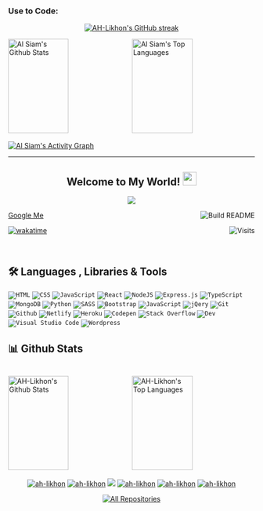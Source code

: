 ### Use to Code:


<!-- GitHub Streak stats by DenverCoder1 - hhttps://github.com/DenverCoder1/github-readme-streak-stats -->
<p align="center">
  <a href="https://github.com/AH-Likhon">
    <img src="https://github-readme-streak-stats.herokuapp.com/?user=AH-Likhon&theme=radical&hide_border=true&background=1F222E" alt="AH-Likhon's GitHub streak"/>
  </a>
</p>


<!-- https://github.com/anuraghazra/github-readme-stats -->
<a> 
    <a href="https://github.com/alsiam"><img alt="Al Siam's Github Stats" src="https://denvercoder1-github-readme-stats.vercel.app/api?username=alsiam&show_icons=true&count_private=true&theme=react&hide_border=true&bg_color=1F222E&title_color=F85D7F&icon_color=F8D866" height="192px" width="49.5%"/></a>
  <a href="https://github.com/alsiam"><img alt="Al Siam's Top Languages" src="https://denvercoder1-github-readme-stats.vercel.app/api/top-langs/?username=alsiam&langs_count=8&layout=compact&theme=react&hide_border=true&bg_color=1F222E&title_color=F85D7F&icon_color=F8D866" height="192px" width="49.5%"/></a>
  <br/>
</a>
<p></p>
<!-- https://github.com/ashutosh00710/github-readme-activity-graph -->
<a href="https://github.com/alsiam"><img alt="Al Siam's Activity Graph" src="https://activity-graph.herokuapp.com/graph?username=alsiam&bg_color=1F222E&color=F8D866&line=F85D7F&point=FFFFFF&hide_border=true" /></a>





---------------------------------------

<!-- <h3 align="center">MERN Stack Developer</h3>

<p align="left"> <img src="https://komarev.com/ghpvc/?username=ah-likhon&label=Profile%20views&color=0e75b6&style=flat" alt="ah-likhon" /> </p>

<p align="left"> <a href="https://github.com/ryo-ma/github-profile-trophy"><img src="https://github-profile-trophy.vercel.app/?username=ah-likhon" alt="ah-likhon" /></a> </p>

<p align="left"> <a href="https://twitter.com/aurthohinl" target="blank"><img src="https://img.shields.io/twitter/follow/aurthohinl?logo=twitter&style=for-the-badge" alt="aurthohinl" /></a> </p>

- 👨‍💻 All of my projects are available at [https://likhon.netlify.app/](https://likhon.netlify.app/)

- 📫 How to reach me **ictianlikhon6@gmail.com**

<h3 align="left">Connect with me:</h3>
<p align="left">
<a href="https://twitter.com/aurthohinl" target="blank"><img align="center" src="https://raw.githubusercontent.com/rahuldkjain/github-profile-readme-generator/master/src/images/icons/Social/twitter.svg" alt="aurthohinl" height="30" width="40" /></a>
<a href="https://linkedin.com/in/mdakramulhoque" target="blank"><img align="center" src="https://raw.githubusercontent.com/rahuldkjain/github-profile-readme-generator/master/src/images/icons/Social/linked-in-alt.svg" alt="mdakramulhoque" height="30" width="40" /></a>
<a href="https://stackoverflow.com/users/md-ah-likhon" target="blank"><img align="center" src="https://raw.githubusercontent.com/rahuldkjain/github-profile-readme-generator/master/src/images/icons/Social/stack-overflow.svg" alt="md-ah-likhon" height="30" width="40" /></a>
<a href="https://fb.com/mdhalikhon" target="blank"><img align="center" src="https://raw.githubusercontent.com/rahuldkjain/github-profile-readme-generator/master/src/images/icons/Social/facebook.svg" alt="mdhalikhon" height="30" width="40" /></a>
<a href="https://instagram.com/l_i_k_h_o_n_01" target="blank"><img align="center" src="https://raw.githubusercontent.com/rahuldkjain/github-profile-readme-generator/master/src/images/icons/Social/instagram.svg" alt="l_i_k_h_o_n_01" height="30" width="40" /></a>
</p>

<h3 align="left">Languages and Tools:</h3>
<p align="left"> <a href="https://getbootstrap.com" target="_blank" rel="noreferrer"> <img src="https://raw.githubusercontent.com/devicons/devicon/master/icons/bootstrap/bootstrap-plain-wordmark.svg" alt="bootstrap" width="40" height="40"/> </a> <a href="https://www.w3schools.com/css/" target="_blank" rel="noreferrer"> <img src="https://raw.githubusercontent.com/devicons/devicon/master/icons/css3/css3-original-wordmark.svg" alt="css3" width="40" height="40"/> </a> <a href="https://expressjs.com" target="_blank" rel="noreferrer"> <img src="https://raw.githubusercontent.com/devicons/devicon/master/icons/express/express-original-wordmark.svg" alt="express" width="40" height="40"/> </a> <a href="https://firebase.google.com/" target="_blank" rel="noreferrer"> <img src="https://www.vectorlogo.zone/logos/firebase/firebase-icon.svg" alt="firebase" width="40" height="40"/> </a> <a href="https://git-scm.com/" target="_blank" rel="noreferrer"> <img src="https://www.vectorlogo.zone/logos/git-scm/git-scm-icon.svg" alt="git" width="40" height="40"/> </a> <a href="https://heroku.com" target="_blank" rel="noreferrer"> <img src="https://www.vectorlogo.zone/logos/heroku/heroku-icon.svg" alt="heroku" width="40" height="40"/> </a> <a href="https://www.w3.org/html/" target="_blank" rel="noreferrer"> <img src="https://raw.githubusercontent.com/devicons/devicon/master/icons/html5/html5-original-wordmark.svg" alt="html5" width="40" height="40"/> </a> <a href="https://developer.mozilla.org/en-US/docs/Web/JavaScript" target="_blank" rel="noreferrer"> <img src="https://raw.githubusercontent.com/devicons/devicon/master/icons/javascript/javascript-original.svg" alt="javascript" width="40" height="40"/> </a> <a href="https://www.mongodb.com/" target="_blank" rel="noreferrer"> <img src="https://raw.githubusercontent.com/devicons/devicon/master/icons/mongodb/mongodb-original-wordmark.svg" alt="mongodb" width="40" height="40"/> </a> <a href="https://nodejs.org" target="_blank" rel="noreferrer"> <img src="https://raw.githubusercontent.com/devicons/devicon/master/icons/nodejs/nodejs-original-wordmark.svg" alt="nodejs" width="40" height="40"/> </a> <a href="https://reactjs.org/" target="_blank" rel="noreferrer"> <img src="https://raw.githubusercontent.com/devicons/devicon/master/icons/react/react-original-wordmark.svg" alt="react" width="40" height="40"/> </a> <a href="https://sass-lang.com" target="_blank" rel="noreferrer"> <img src="https://raw.githubusercontent.com/devicons/devicon/master/icons/sass/sass-original.svg" alt="sass" width="40" height="40"/> </a> <a href="https://tailwindcss.com/" target="_blank" rel="noreferrer"> <img src="https://www.vectorlogo.zone/logos/tailwindcss/tailwindcss-icon.svg" alt="tailwind" width="40" height="40"/> </a> </p>
<!-- 
<p><img align="left" src="https://github-readme-stats.vercel.app/api/top-langs?username=ah-likhon&show_icons=true&locale=en&layout=compact" alt="ah-likhon" /></p> -->

<!-- ![Anurag's GitHub stats](https://github-readme-stats.vercel.app/api?username=ah-likhon&theme=dracula&show_icons=true) -->
<!-- [![Top Langs](https://github-readme-stats.vercel.app/api/top-langs/?username=ah-likhon&theme=dracula&layout=compact)](https://github.com/anuraghazra/github-readme-stats) -->


<!-- <p>&nbsp;<img align="center" src="https://github-readme-stats.vercel.app/api?username=ah-likhon&show_icons=true&locale=en" alt="ah-likhon" /></p> -->

<!-- <p><img align="center" src="https://github-readme-streak-stats.herokuapp.com/?user=ah-likhon&" alt="ah-likhon" /></p>


 -->
 
 <h2 align="center">
  Welcome to My World!
  <img src="https://media.giphy.com/media/hvRJCLFzcasrR4ia7z/giphy.gif" width="28">
</h2>

<!-- Typing SVG by DenverCoder1 - https://github.com/DenverCoder1/readme-typing-svg -->
<p align="center">
  <a href="https://github.com/ah-likhon"><img src="https://readme-typing-svg.herokuapp.com/?lines=Mern%20Stack%20Developer;FrontEnd%20Developer;React%20Developer;Full%20Stack%20Developer;&center=true&width=380&height=45"></a>
</p>

<!-- Badges template - https://github.com/badges/shields -->
<!-- YouTube Stats - https://github.com/DenverCoder1/github-readme-youtube-stats -->
<!-- View counter - https://github.com/DenverCoder1/Simple-View-Counter -->

<a href="https://www.google.com/search?q=ah_likhon">Google Me</a>
<a href="https://github.com/ah-likhon/ah-likhon/"><img src="https://github.com/vidyabhandary/vidyabhandary/workflows/Build%20README/badge.svg" align="right" alt="Build README"></a>

<a href="https://visitor-badge.laobi.icu/badge?page_id=ah-likhon.visitor-badge&title=Visits"><img src="https://visitor-badge.laobi.icu/badge?page_id=ah-likhon.visitor-badge&title=Visits" align="right" alt="Visits"></a>

<!-- <a href="https://visitor-badge.laobi.icu/badge?page_id=alsiamworld.visitor-badge&title=Visits"><img src="https://komarev.com/ghpvc/?username=ah-likhon&label=Profile%20views&color=0e75b6&style=flat" alt="ah-likhon" /></a> -->


<!-- [![wakatime](https://wakatime.com/badge/user/eebb3dd8-d9b2-40de-9b88-6fd6cac99dbc.svg)](https://wakatime.com/@eebb3dd8-d9b2-40de-9b88-6fd6cac99dbc) -->
[![wakatime](https://wakatime.com/badge/user/6606ea27-fc94-47f3-bbff-6f374aa9d75e.svg)](https://wakatime.com/@6606ea27-fc94-47f3-bbff-6f374aa9d75e)

<p><br></p>

<!-- Some badges are from https://github.com/Ileriayo/markdown-badges -->

## 🛠️ Languages , Libraries & Tools

<p>
    <code href="#"><img alt="HTML" src="https://img.shields.io/badge/HTML%20-%23E34F26.svg?logo=html5&logoColor=white"></code>
    <code href="#"><img alt="CSS" src="https://img.shields.io/badge/CSS%20-%231572B6.svg?logo=css3&logoColor=white"></code>
    <code href="#"><img alt="JavaScript" src="https://img.shields.io/badge/JavaScript%20-%23F7DF1E.svg?logo=javascript&logoColor=black"></code>
    <code href="#"><img alt="React" src="https://img.shields.io/badge/React%20-%2320232a.svg?logo=react&logoColor=%2361DAFB"></code>
    <code href="#"><img alt="NodeJS" src="https://img.shields.io/badge/Node.js%20-%2343853D.svg?logo=node.js&logoColor=white"></code>
    <code href="#"><img alt="Express.js" src="https://img.shields.io/badge/Express.js%20-%23404d59.svg?logo=express&logoColor=white"></code>
    <code href="#"><img alt="TypeScript" src="https://img.shields.io/badge/TypeScript%20- %23007ACC.svg?logo=typescript&logoColor=white"></code>
    <code href="#"><img alt="MongoDB" src ="https://img.shields.io/badge/MongoDB-%234ea94b.svg?logo=mongodb&logoColor=white"></code>
    <code href="#"><img alt="Python" src="https://img.shields.io/badge/Material UI%20-%2314354C.svg?logo=MaterialUI&logoColor=white"></code>
    <code href="#"><img alt="SASS" src="https://img.shields.io/badge/Sass%20-hotpink.svg?logo=SASS&logoColor=white"></code>
    <code href="#"><img alt="Bootstrap" src="https://img.shields.io/badge/Bootstrap%20-%234D97FF.svg?logo=Bootstrap&logoColor=white"></code>
    <code href="#"><img alt="JavaScript" src="https://img.shields.io/badge/Tailwind CSS%20-%23F7DF1E.svg?logo=TailwindCSS&logoColor=black"></code>
    <code href="#"><img alt="jQery" src="https://img.shields.io/badge/Axios%20-%23430098.svg?logo=Axios&logoColor=white"></code>
    <code href="#"><img alt="Git" src="https://img.shields.io/badge/Git%20-%23F05033.svg?logo=git&logoColor=white"></code>
    <code href="#"><img alt="Github" src="https://img.shields.io/badge/Github%20-%23F05033.svg?logo=github&logoColor=white"></code>
    <code href="#"><img alt="Netlify" src="https://img.shields.io/badge/Netlify%20-%2314354C.svg?logo=Netlify&logoColor=white"></code>
    <code href="#"><img alt="Heroku" src="https://img.shields.io/badge/Heroku-21759B?logo=heroku&logoColor=white"></code>
    <code href="#"><img alt="Codepen" src="https://img.shields.io/badge/Codepen-000000.svg?logo=codepen&logoColor=white"></code>
    <code href="#"><img alt="Stack Overflow" src="https://img.shields.io/badge/-Stack%20Overflow-FE7A16?logo=stack-overflow&logoColor=white"></code>
    <code href="#"><img alt="Dev" src="https://img.shields.io/badge/Dev-FE7A16?logo=stack-dev&logoColor=white"></code>
    <code href="#"><img alt="Visual Studio Code" src="https://img.shields.io/badge/Visual%20Studio%20Code-0078d7.svg?logo=visual-studio-code&logoColor=white"></code>
    <code href="#"><img alt="Wordpress" src="https://img.shields.io/badge/Wordpress-21759B?logo=wordpress&logoColor=white"></code>
  
</p>

## 📊 Github Stats

<!-- https://github.com/anuraghazra/github-readme-stats -->
<a> 
  <br/>
    <a href="https://github.com/ah-likhon"><img alt="AH-Likhon's Github Stats" src="https://denvercoder1-github-readme-stats.vercel.app/api?username=ah-likhon&show_icons=true&count_private=true&theme=react&hide_border=true&bg_color=1F222E&title_color=F85D7F&icon_color=F8D866" height="192px" width="49.5%"/></a>
  <a href="https://github.com/ah-likhon"><img alt="AH-Likhon's Top Languages" src="https://denvercoder1-github-readme-stats.vercel.app/api/top-langs/?username=ah-likhon&langs_count=8&layout=compact&theme=react&hide_border=true&bg_color=1F222E&title_color=F85D7F&icon_color=F8D866" height="192px" width="49.5%"/></a>
  <br/>
<!--   <b>Note:</b> Top languages is only a metric of the languages my public code consists of and doesn't reflect experience or skill level. -->
</a>
<p></p>


<p align="center">
  <a href="https://likhon.netlify.com" target="blank"><img src="https://img.shields.io/badge/Website-DC143C?style=for-the-badge&logo=medium&logoColor=white" alt="ah-likhon" /></a> 
  <a href="https://www.linkedin.com/in/mdakramulhoque/" target="blank"><img src="https://img.shields.io/badge/LinkedIn-0077B5?style=for-the-badge&logo=linkedin&logoColor=white" alt="ah-likhon"/></a> 
  <a href="https://twitter.com/AurthohinL" target="blank"><img src="https://img.shields.io/badge/Twitter-1DA1F2?style=for-the-badge&logo=twitter&logoColor=white" /></a> 
  <a href="https://instagram.com/l_i_k_h_o_n_01" target="blank"><img src="https://img.shields.io/badge/Instagram-fe4164?style=for-the-badge&logo=instagram&logoColor=white" alt="ah-likhon" /></a> 
    <a href="https://web.facebook.com/MdhaLikhon" target="blank"><img src="https://img.shields.io/badge/Facebook-20BEFF?&style=for-the-badge&logo=facebook&logoColor=white" alt="ah-likhon"  /></a> 
 <a href="https://dev.to/ahlikhon" target="blank"><img src="https://img.shields.io/badge/dev.to-0A0A0A?style=for-the-badge&logo=dev.to&logoColor=white" alt="ah-likhon" /></a>
</p>


<p align="center">
  <a href="https://github.com/ah-likhon?tab=repositories" target="_blank"><img alt="All Repositories" title="All Repositories" src="https://img.shields.io/badge/-All%20Repos-2962FF?style=for-the-badge&logo=koding&logoColor=white"/></a>
</p>

<!-- ## 📘 My top open source projects

Repo info cards - https://github.com/anuraghazra/github-readme-stats
Small repo cards (fork) - https://github.com/DenverCoder1/github-readme-stats
<p align="left">
  <a href="https://github.com/ah-likhon/ah-likhon" target="blank"><img width="32.5%" src="https://denvercoder1-github-readme-stats.vercel.app/api/pin/?username=ah-likhon&repo=ah-likhon&theme=react&bg_color=1F222E&title_color=F85D7F&icon_color=F8D866&hide_border=true&show_icons=false" alt="ah-likhon-file"></a>
  <a href="https://github.com/ah-likhon/cuda-portfolio" target="blank"><img width="32.5%" src="https://denvercoder1-github-readme-stats.vercel.app/api/pin/?username=ah-likhond&repo=cuda-portfolio&theme=react&bg_color=1F222E&title_color=F85D7F&icon_color=F8D866&hide_border=true&show_icons=false" alt="cuda-portfolio"></a>
  <a href="https://github.com/alsiamworld/altube" target="blank"><img width="32.5%" src="https://denvercoder1-github-readme-stats.vercel.app/api/pin/?username=alsiamworld&repo=altube&theme=react&bg_color=1F222E&title_color=F85D7F&icon_color=F8D866&hide_border=true&show_icons=false" alt="altube"></a>
 <a href="https://github.com/alsiamworld/fashion-ecommerce" target="blank"><img width="32.5%" src="https://denvercoder1-github-readme-stats.vercel.app/api/pin/?username=alsiamworld&repo=fashion-ecommerce&theme=react&bg_color=1F222E&title_color=F85D7F&icon_color=F8D866&hide_border=true&show_icons=false" alt="fashion-ecommerce"></a>
  <a href="https://github.com/alsiamworld/jamuna-news" target="blank"><img width="32.5%" src="https://denvercoder1-github-readme-stats.vercel.app/api/pin/?username=alsiamworld&repo=jamuna-news&theme=react&bg_color=1F222E&title_color=F85D7F&icon_color=F8D866&hide_border=true&show_icons=false" alt="jamuna-news"></a>
  <a href="https://github.com/ah-likhon/spourmo" target="blank"><img width="32.5%" src="https://denvercoder1-github-readme-stats.vercel.app/api/pin/?username=ah-likhon&repo=spourmo&theme=react&bg_color=1F222E&title_color=F85D7F&icon_color=F8D866&hide_border=true&show_icons=false" alt="spourmo-psd"></a>
</p>
 -->

<!-- https://github.com/ashutosh00710/github-readme-activity-graph -->
<!-- <a href="https://github.com/ah-likhon"><img alt="AH-Likhon's Activity Graph" src="https://activity-graph.herokuapp.com/graph?username=ah-likhon&bg_color=1F222E&color=F8D866&line=F85D7F&point=FFFFFF&hide_border=true" /></a> -->
